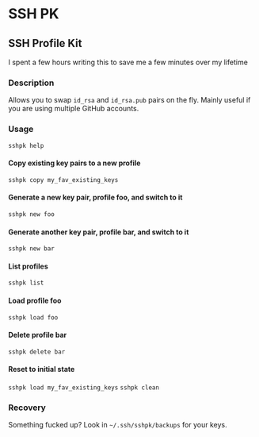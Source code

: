 # SSH PK

## SSH Profile Kit

I spent a few hours writing this to save me a few minutes over my lifetime

### Description

Allows you to swap `id_rsa` and `id_rsa.pub` pairs on the fly. Mainly useful if you are using multiple GitHub accounts.

### Usage

`sshpk help`

#### Copy existing key pairs to a new profile

`sshpk copy my_fav_existing_keys`

#### Generate a new key pair, profile foo, and switch to it

`sshpk new foo`

#### Generate another key pair, profile bar, and switch to it

`sshpk new bar`

#### List profiles

`sshpk list`

#### Load profile foo

`sshpk load foo`

#### Delete profile bar

`sshpk delete bar`

#### Reset to initial state

`sshpk load my_fav_existing_keys`
`sshpk clean`

### Recovery

Something fucked up? Look in `~/.ssh/sshpk/backups` for your keys.
